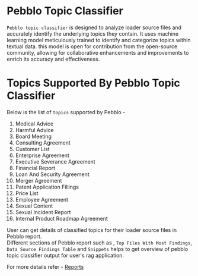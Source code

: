 # Pebblo Topic Classifier

`Pebblo topic classifier` is designed to analyze loader source files and accurately identify the underlying
topics they contain. It uses machine learning model meticulously trained to identify and categorize topics within textual data. this model is open for contribution from the open-source community, allowing for collaborative enhancements
and improvements to enrich its accuracy and effectiveness.

# Topics Supported By Pebblo Topic Classifier

Below is the list of `topics` supported by Pebblo -

1. Medical Advice
1. Harmful Advice
1. Board Meeting
1. Consulting Agreement
1. Customer List
1. Enterprise Agreement
1. Executive Severance Agreement
1. Financial Report
1. Loan And Security Agreement
1. Merger Agreement
1. Patent Application Fillings
1. Price List
1. Employee Agreement
1. Sexual Content
1. Sexual Incident Report
1. Internal Product Roadmap Agreement

User can get details of classified topics for their loader source files in Pebblo report.  
Different sections of Pebblo report such as , `Top Files With Most Findings`, `Data Source Findings Table` and `Snippets` helps to get overview of pebblo topic classifier output for user's rag application.

For more details refer - [Reports](reports.md)
